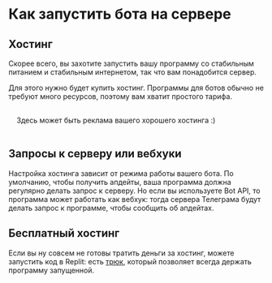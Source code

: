 # Как запустить бота на сервере

## Хостинг

Скорее всего, вы захотите запустить вашу программу со стабильным питанием и стабильным интернетом,
так что вам понадобится сервер.

Для этого нужно будет купить хостинг. Программы для ботов обычно не требуют много ресурсов, поэтому вам хватит 
простого тарифа.

<div class="tip custom-block" style="padding: 16px">
Здесь может быть реклама вашего хорошего хостинга :)
</div>

## Запросы к серверу или вебхуки

Настройка хостинга зависит от режима работы вашего бота. По умолчанию, чтобы получить апдейты, ваша программа должна
регулярно делать запрос к серверу. Но если вы используете Bot API, то программа может работать как вебхук:
тогда сервера Телеграма будут делать запрос к программе, чтобы сообщить об апдейтах.

## Бесплатный хостинг

Если вы ну совсем не готовы тратить деньги за хостинг, можете запустить код в Replit:
есть [трюк](https://habr.com/ru/articles/709314/), который позволяет всегда держать программу запущенной.
